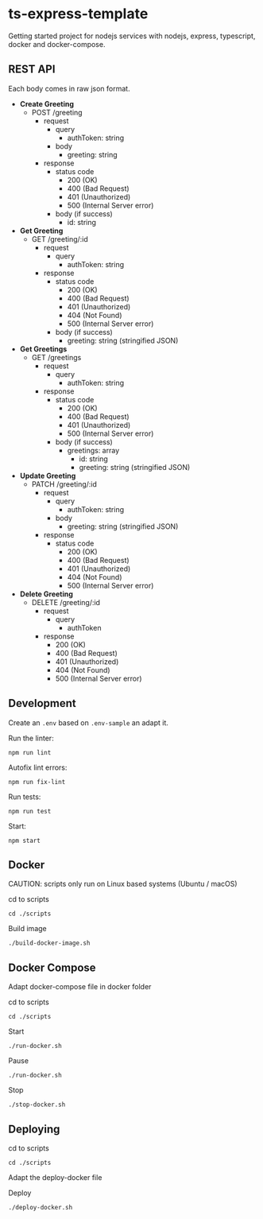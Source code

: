 # ts-express-template
Getting started project for nodejs services with nodejs, express, typescript, docker and docker-compose.


## REST API

Each body comes in raw json format.

- **Create Greeting**
  - POST /greeting
    - request
      - query
        - authToken: string
      - body
        - greeting: string
    - response
      - status code
        - 200 (OK)
        - 400 (Bad Request)
        - 401 (Unauthorized)
        - 500 (Internal Server error)
      - body (if success)
        - id: string
- **Get Greeting**
  - GET /greeting/:id
    - request
      - query
        - authToken: string
    - response
      - status code
        - 200 (OK)
        - 400 (Bad Request)
        - 401 (Unauthorized)
        - 404 (Not Found)
        - 500 (Internal Server error)
      - body (if success)
        - greeting: string (stringified JSON)
- **Get Greetings**
  - GET /greetings
    - request
      - query
        - authToken: string
    - response
      - status code
        - 200 (OK)
        - 400 (Bad Request)
        - 401 (Unauthorized)
        - 500 (Internal Server error)
      - body (if success)
        - greetings: array
          - id: string
          - greeting: string (stringified JSON)
- **Update Greeting**
  - PATCH /greeting/:id
    - request
      - query
        - authToken: string
      - body
        - greeting: string (stringified JSON)
    - response
      - status code
        - 200 (OK)
        - 400 (Bad Request)
        - 401 (Unauthorized)
        - 404 (Not Found)
        - 500 (Internal Server error)
- **Delete Greeting**
  - DELETE /greeting/:id
    - request
      - query
        - authToken
    - response
      - 200 (OK)
      - 400 (Bad Request)
      - 401 (Unauthorized)
      - 404 (Not Found)
      - 500 (Internal Server error)


## Development

Create an `.env` based on `.env-sample` an adapt it.

Run the linter:
```
npm run lint
```

Autofix lint errors:
```
npm run fix-lint
```

Run tests:
```
npm run test
```

Start:
```
npm start
```


## Docker

CAUTION: scripts only run on Linux based systems (Ubuntu / macOS)

cd to scripts
```
cd ./scripts
```

Build image
```
./build-docker-image.sh
```


## Docker Compose

Adapt docker-compose file in docker folder

cd to scripts
```
cd ./scripts
```

Start
```
./run-docker.sh
```


Pause
```
./run-docker.sh
```

Stop
```
./stop-docker.sh
```


## Deploying

cd to scripts
```
cd ./scripts
```

Adapt the deploy-docker file

Deploy
```
./deploy-docker.sh
```